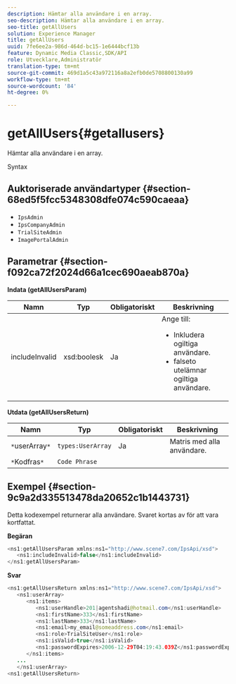 ```yaml
---
description: Hämtar alla användare i en array.
seo-description: Hämtar alla användare i en array.
seo-title: getAllUsers
solution: Experience Manager
title: getAllUsers
uuid: 7fe6ee2a-986d-464d-bc15-1e6444bcf13b
feature: Dynamic Media Classic,SDK/API
role: Utvecklare,Administratör
translation-type: tm+mt
source-git-commit: 469d1a5c43a972116a8a2efb0de5708800130a99
workflow-type: tm+mt
source-wordcount: '84'
ht-degree: 0%

---
```



# getAllUsers{#getallusers}

Hämtar alla användare i en array.

Syntax

## Auktoriserade användartyper {#section-68ed5f5fcc5348308dfe074c590caeaa}

* `IpsAdmin`
* `IpsCompanyAdmin`
* `TrialSiteAdmin`
* `ImagePortalAdmin`

## Parametrar {#section-f092ca72f2024d66a1cec690aeab870a}

**Indata (getAllUsersParam)**

<table id="table_1FE6DDADBD134E6D8BD4B52F1EAD2E85"> 
 <thead> 
  <tr> 
   <th colname="col1" class="entry"> Namn </th> 
   <th colname="col2" class="entry"> Typ </th> 
   <th colname="col3" class="entry"> Obligatoriskt </th> 
   <th colname="col4" class="entry"> Beskrivning </th> 
  </tr> 
 </thead>
 <tbody> 
  <tr> 
   <td colname="col1"> <span class="codeph"> <span class="varname"> includeInvalid</span> </span> </td> 
   <td colname="col2"> <span class="codeph"> xsd:boolesk</span> </td> 
   <td colname="col3"> Ja </td> 
   <td colname="col4">Ange till: 
    <ul id="ul_FB9F59A8293B4CCA98E42EBF8412C77B"> 
     <li id="li_3C2E6C4D3478411FA1A34D5CBFFC8108"><span class="codeph"> Inkludera </span> ogiltiga användare. </li> 
     <li id="li_7FCA0DE4BE2248A690076FEC6854F5CE"><span class="codeph"> falseto </span> utelämnar ogiltiga användare. </li> 
    </ul> </td> 
  </tr> 
 </tbody> 
</table>

**Utdata (getAllUsersReturn)**

| Namn | Typ | Obligatoriskt | Beskrivning |
|---|---|---|---|
| `*`userArray`*` | `types:UserArray` | Ja | Matris med alla användare. |
| `*`Kodfras`*` | `Code Phrase` |  |  |

## Exempel {#section-9c9a2d335513478da20652c1b1443731}

Detta kodexempel returnerar alla användare. Svaret kortas av för att vara kortfattat.

**Begäran**

```java
<ns1:getAllUsersParam xmlns:ns1="http://www.scene7.com/IpsApi/xsd">
   <ns1:includeInvalid>false</ns1:includeInvalid>
</ns1:getAllUsersParam>
```

**Svar**

```java
<ns1:getAllUsersReturn xmlns:ns1="http://www.scene7.com/IpsApi/xsd">
   <ns1:userArray>
      <ns1:items>
         <ns1:userHandle>201|agentshadi@hotmail.com</ns1:userHandle>
         <ns1:firstName>333</ns1:firstName>
         <ns1:lastName>333</ns1:lastName>
         <ns1:email>my_email@someaddress.com</ns1:email>
         <ns1:role>TrialSiteUser</ns1:role>
         <ns1:isValid>true</ns1:isValid>
         <ns1:passwordExpires>2006-12-29T04:19:43.039Z</ns1:passwordExpires>
      </ns1:items>
   ...
   </ns1:userArray>
<ns1:getAllUsersReturn>
```

